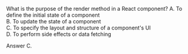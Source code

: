 What is the purpose of the render method in a React component?
A. To define the initial state of a component  
B. To update the state of a component  
C. To specify the layout and structure of a component's UI  
D. To perform side effects or data fetching  

Answer C.